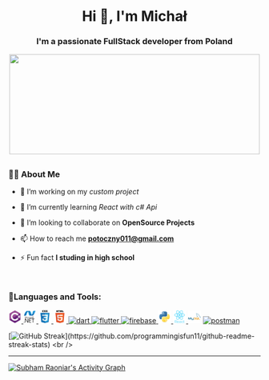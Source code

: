 <h1 align="center">Hi 👋, I'm Michał</h1>
<h3 align="center">I'm a passionate FullStack developer from Poland</h3>


<p align="left">
</p>
<p align="center">
<img align="center" src="https://c.tenor.com/Sizr7lLhJFgAAAAC/loading-now-loading.gif" width="500" height="200" />
</p>

##


<h3> 🙋‍♂️ About Me</h3>

- 🔭 I’m working on my *custom project* 

- 🌱 I’m currently learning *React with c# Api*

- 👯 I’m looking to collaborate on **OpenSource Projects**


- 📫 How to reach me **potoczny011@gmail.com**

- ⚡ Fun fact **I studing in high school**
<br/>

<h3 align="left">🚀Languages and Tools:</h3>

<p align="left"> 
  
  <a href="https://www.w3schools.com/cs/" target="_blank" rel="noreferrer"> <img src="https://raw.githubusercontent.com/devicons/devicon/master/icons/csharp/csharp-original.svg" alt="csharp" width="26" height="26"/> </a> 
    <a href="https://dotnet.microsoft.com/" target="_blank" rel="noreferrer"> <img src="https://raw.githubusercontent.com/devicons/devicon/master/icons/dot-net/dot-net-original-wordmark.svg" alt="dotnet" width="26" height="26"/> </a> 
  <a href="https://www.w3schools.com/css/" target="_blank" rel="noreferrer"> <img src="https://raw.githubusercontent.com/devicons/devicon/master/icons/css3/css3-original-wordmark.svg" alt="css3" width="26" height="26"/> </a> 
  <a href="https://www.w3.org/html/" target="_blank" rel="noreferrer"> <img src="https://raw.githubusercontent.com/devicons/devicon/master/icons/html5/html5-original-wordmark.svg" alt="html5" width="26" height="26"/> </a> <a href="https://www.mysql.com/" target="_blank" rel="noreferrer">
    <a href="https://dart.dev" target="_blank" rel="noreferrer"> <img src="https://www.vectorlogo.zone/logos/dartlang/dartlang-icon.svg" alt="dart" width="26" height="26"/> </a> 
   <a href="https://flutter.dev" target="_blank" rel="noreferrer"> <img src="https://www.vectorlogo.zone/logos/flutterio/flutterio-icon.svg" alt="flutter" width="26" height="26"/> </a> 
    <a href="https://firebase.google.com/" target="_blank" rel="noreferrer"> <img src="https://www.vectorlogo.zone/logos/firebase/firebase-icon.svg" alt="firebase" width="26" height="26"/> </a>
  <a href="https://www.python.org" target="_blank" rel="noreferrer"> <img src="https://raw.githubusercontent.com/devicons/devicon/master/icons/python/python-original.svg" alt="python" width="26" height="26"/> </a>
  <a href="https://reactjs.org/" target="_blank" rel="noreferrer"> <img src="https://raw.githubusercontent.com/devicons/devicon/master/icons/react/react-original-wordmark.svg" alt="react" width="26" height="26"/> </a>
  <img src="https://raw.githubusercontent.com/devicons/devicon/master/icons/mysql/mysql-original-wordmark.svg" alt="mysql" width="26" height="26"/> </a> <a href="https://postman.com" target="_blank" rel="noreferrer"> <img src="https://www.vectorlogo.zone/logos/getpostman/getpostman-icon.svg" alt="postman" width="26" height="26"/> </a>   </p>
  
  


    
[![GitHub Streak](https://github-readme-stats.vercel.app/api/top-langs?username=programmingisfun11&theme=react&hide_border=true&bg_color=0D1117&show_icons=true&locale=en&layout=compact")](https://github.com/programmingisfun11/github-readme-streak-stats)
<br />

---




<a href="https://github.com/programmingisfun11/github-readme-activity-graph"><img alt="Subham Raoniar's Activity Graph" src="https://activity-graph.herokuapp.com/graph?username=programmingisfun11&bg_color=0D1117&color=5BCDEC&line=5BCDEC&point=FFFFFF&hide_border=true" /></a>
